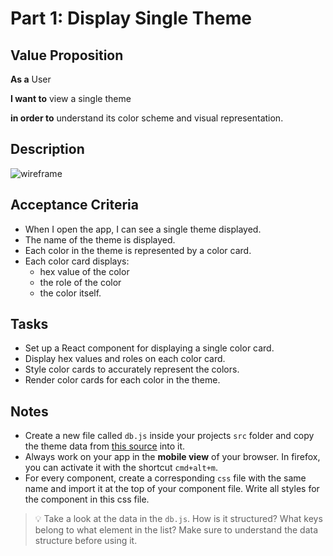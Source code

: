 # Part 1: Display Single Theme

## Value Proposition

**As a** User

**I want to** view a single theme

**in order to** understand its color scheme and visual representation.

## Description

![wireframe](../assets/wireframe-1.png)

## Acceptance Criteria

- When I open the app, I can see a single theme displayed.
- The name of the theme is displayed.
- Each color in the theme is represented by a color card.
- Each color card displays:
  - hex value of the color
  - the role of the color
  - the color itself.

## Tasks

- Set up a React component for displaying a single color card.
- Display hex values and roles on each color card.
- Style color cards to accurately represent the colors.
- Render color cards for each color in the theme.

## Notes

- Create a new file called `db.js` inside your projects `src` folder and copy the theme data from [this source](../assets/db.js) into it.
- Always work on your app in the **mobile view** of your browser. In firefox, you can activate it with the shortcut `cmd+alt+m`.
- For every component, create a corresponding `css` file with the same name and import it at the top of your component file. Write all styles for the component in this css file.
> 💡 Take a look at the data in the `db.js`. How is it structured? What keys belong to what element in the list? Make sure to understand the data structure before using it.
